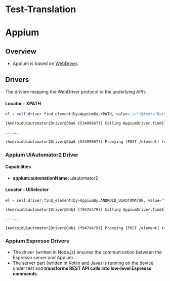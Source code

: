 # Test-Translation

# Appium

## Overview

* Appium is based on [WebDriver](https://www.selenium.dev/documentation/webdriver/).

## Drivers

The drivers mapping the WebDriver protocol to the underlying APIs.

#### 

#### Locator - XPATH

```python
el = self.driver.find_element(by=AppiumBy.XPATH, value='//*[@text="Battery"]')
```

```sh
[AndroidUiautomator2Driver@3ba6 (53499867)] Calling AppiumDriver.findElement() with args: ["xpath","//*[@text=\"Battery\"]","53499867-b83b-4a55-8e39-df11c4ae8a75"]

......

[AndroidUiautomator2Driver@3ba6 (53499867)] Proxying [POST /element] to [POST http://127.0.0.1:8200/session/3e9b85a5-991d-4c6e-a3a8-9f67ac16a3e8/element] with body: {"strategy":"xpath","selector":"//*[@text=\"Battery\"]","context":"","multiple":false}
```

### Appium UiAutomator2 Driver

#### Capabilities

* **appium:automationName:** uiautomator2

#### Locator - UiSelector

```python
el = self.driver.find_element(by=AppiumBy.ANDROID_UIAUTOMATOR, value="text(\"Battery\")")
```

```sh
[AndroidUiautomator2Driver@84b1 (f947d479)] Calling AppiumDriver.findElement() with args: ["-android uiautomator","text(\"Battery\")","f947d479-e27b-4e7f-8802-fdd10cb2f006"]

......

[AndroidUiautomator2Driver@84b1 (f947d479)] Proxying [POST /element] to [POST http://127.0.0.1:8201/session/33a13a14-eaaf-48cd-8ccf-3b35f7ede44a/element] with body: {"strategy":"-android uiautomator","selector":"text(\"Battery\")","context":"","multiple":false}
```

### Appium Espresso Drivers

* The driver (written in Node.js) ensures the communication between the Espresso server and Appium.
* The server part (written in Kotlin and Java) is running on the device under test and **transforms REST API calls into low-level Espresso commands**.